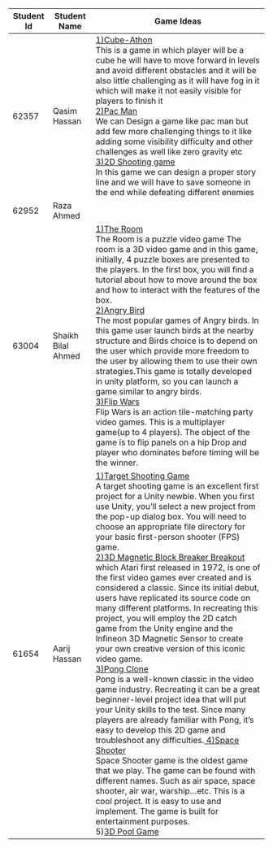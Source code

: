 | Student Id    | Student Name | Game Ideas |
| ------------- | ------------- |---------- |
| 62357         | Qasim Hassan|<u> 1)Cube-Athon</u></br> This is a game in which player will be a cube he will have to move forward in levels and avoid different obstacles and it will be also little challenging as it will have fog in it which will make it not easily visible for players to finish it</br><u>2)Pac Man</u></br>  We can Design a game like pac man but add few more challenging things to it like adding some visibility difficulty and other challenges as well like zero gravity etc</br><u>3)2D Shooting game</u></br>In this game we can design a proper story line and we will have to save someone in the end while defeating different enemies|
| 62952         | Raza Ahmed  | |
| 63004         | Shaikh Bilal Ahmed  |<u> 1)The Room</u></br> The Room is a puzzle video game The room is a 3D video game and in this game, initially, 4 puzzle boxes are presented to the players. In the first box,  you will find a tutorial about how to move around the box and how to interact with the features of the box.</br><u>2)Angry Bird</u></br>  The most popular games of  Angry birds. In this game user launch birds at the nearby structure and Birds choice is to depend on the user which provide more freedom to the user by allowing them to use their own strategies.This game is totally developed in unity platform, so you can launch a game similar to angry birds.</br><u>3)Flip Wars</u></br>Flip Wars is an action tile-matching party video games. This is a multiplayer game(up to 4 players). The object of the game is to flip panels on a hip Drop and player who dominates before timing will be the winner.|
|61654          | Aarij Hassan    |<u> 1)Target Shooting Game</u></br>A target shooting game is an excellent first project for a Unity newbie. When you first use Unity, you’ll select a new project from the pop-up dialog box. You will need to choose an appropriate file directory for your basic first-person shooter (FPS) game. </br><u>2)3D Magnetic Block Breaker Breakout</u></br> which Atari first released in 1972, is one of the first video games ever created and is considered a classic. Since its initial debut, users have replicated its source code on many different platforms. In recreating this project, you will employ the 2D catch game from the Unity engine and the Infineon 3D Magnetic Sensor to create your own creative version of this iconic video game.</br><u>3)Pong Clone</u></br>Pong is a well-known classic in the video game industry. Recreating it can be a great beginner-level project idea that will put your Unity skills to the test. Since many players are already familiar with Pong, it’s easy to develop this 2D game and troubleshoot any difficulties.<u> 4)Space Shooter</u></br> Space Shooter game is the oldest game that we play. The game can be found with different names. Such as air space, space shooter, air war, warship…etc. This is a cool project. It is easy to use and implement. The game is built for entertainment purposes.</br> 5)<u>3D Pool Game</u></br>
